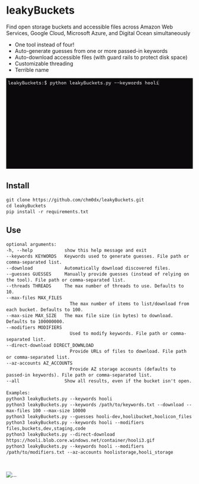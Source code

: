 # leakyBuckets

Find open storage buckets and accessible files across Amazon Web Services, Google Cloud, Microsoft Azure, and Digital Ocean simultaneously

* One tool instead of four!
* Auto-generate guesses from one or more passed-in keywords
* Auto-download accessible files (with guard rails to protect disk space)
* Customizable threading
* Terrible name

![alt text](./demo.gif "Quick Demo")

## Install

    git clone https://github.com/chm0dx/leakyBuckets.git
    cd leakyBuckets
    pip install -r requirements.txt

## Use

    optional arguments:
    -h, --help            show this help message and exit
    --keywords KEYWORDS   Keywords used to generate guesses. File path or comma-separated list.
    --download            Automatically download discovered files.
    --guesses GUESSES     Manually provide guesses (instead of relying on the tool). File path or comma-separated list.
    --threads THREADS     The max number of threads to use. Defaults to 10.
    --max-files MAX_FILES
                            The max number of items to list/download from each bucket. Defaults to 100.
    --max-size MAX_SIZE   The max file size (in bytes) to download. Defaults to 100000000.
    --modifiers MODIFIERS
                            Used to modify keywords. File path or comma-separated list.
    --direct-download DIRECT_DOWNLOAD
                            Provide URLs of files to download. File path or comma-separated list.
    --az-accounts AZ_ACCOUNTS
                            Provide AZ storage accounts (defaults to passed-in keywords). File path or comma-separated list.
    --all                 Show all results, even if the bucket isn't open.

    Examples:
    python3 leakyBuckets.py --keywords hooli
    python3 leakyBuckets.py --keywords /path/to/keywords.txt --download --max-files 100 --max-size 10000
    python3 leakyBuckets.py --guesses hooli-dev,hoolibucket,hoolicon_files
    python3 leakyBuckets.py --keywords hooli --modifiers files,buckets,dev,staging,code
    python3 leakyBuckets.py --direct-download https://hooli.blob.core.windows.net/container/hooli3.gif
    python3 leakyBuckets.py --keywords hooli --modifiers /path/to/modifiers.txt --az-accounts hoolistorage,hooli_storage
&nbsp;

![...](https://media0.giphy.com/media/VeSvZhPrqgZxx2KpOA/giphy.gif)
